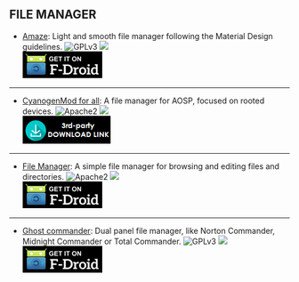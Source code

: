 <!--
    Copyright (C)  2016 PRIMOKORN.
    Permission is granted to copy, distribute and/or modify this document
    under the terms of the GNU Free Documentation License, Version 1.3
    or any later version published by the Free Software Foundation;
    with no Invariant Sections, no Front-Cover Texts, and no Back-Cover Texts.
    A copy of the license is included in the section entitled "GNU
    Free Documentation License".
-->
## FILE MANAGER

* [Amaze](http://v.ht/Phjv): Light and smooth file manager following the Material Design guidelines.
![GPLv3](https://img.shields.io/badge/License-GPLv3-brightgreen.svg?style=flat-square)
[![](https://img.shields.io/badge/Source-Github-lightgrey.svg?style=flat-square)](https://github.com/arpitkh96/AmazeFileManager)  
[![](Pictures/F-Droid.png)](http://v.ht/Phjv)

***

* [CyanogenMod for all](http://v.ht/dNpV): A file manager for AOSP, focused on rooted devices.
![Apache2](https://img.shields.io/badge/License-Apache%202.0-yellowgreen.svg?style=flat-square)
[![](https://img.shields.io/badge/Source-Github-lightgrey.svg?style=flat-square)](https://github.com/CyanogenMod/android_packages_apps_CMFileManager)  
[![](Pictures/3rd-party.png)](http://v.ht/dNpV)

***

* [File Manager](http://v.ht/5f8Vy): A simple file manager for browsing and editing files and directories.
![Apache2](https://img.shields.io/badge/License-Apache%202.0-yellowgreen.svg?style=flat-square)
[![](https://img.shields.io/badge/Source-Github-lightgrey.svg?style=flat-square)](https://github.com/SimpleMobileTools/Simple-File-Manager)  
[![](Pictures/F-Droid.png)](http://v.ht/5f8Vy)

***

* [Ghost commander](http://v.ht/VlNg): Dual panel file manager, like Norton Commander, Midnight Commander or Total Commander.
![GPLv3](https://img.shields.io/badge/License-GPLv3-brightgreen.svg?style=flat-square)
[![](https://img.shields.io/badge/Source-Sourceforge-lightgrey.svg?style=flat-square)](https://sourceforge.net/p/ghostcommander/code)  
[![](Pictures/F-Droid.png)](http://v.ht/VlNg)